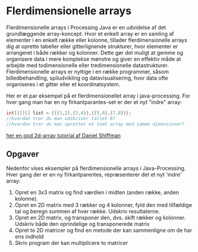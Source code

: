 # Flerdimensionelle arrays

Flerdimensionelle arrays i Processing Java er en udvidelse af det grundlæggende array-koncept. Hvor et enkelt array er en samling af elementer i en enkelt række eller kolonne, tillader flerdimensionelle arrays dig at oprette tabeller eller gitterlignende strukturer, hvor elementer er arrangeret i både rækker og kolonner. Dette gør det muligt at gemme og organisere data i mere komplekse mønstre og giver en effektiv måde at arbejde med todimensionelle eller tredimensionelle datastrukturer. Flerdimensionelle arrays er nyttige i en række programmer, såsom billedbehandling, spiludvikling og datavisualisering, hvor data ofte organiseres i et gitter eller et koordinatsystem.


Her er et par eksempel på et flerdimensionellet array i java-processing. For hver gang man har en ny firkantparantes-set er der et nyt "indre" array:

```java
int[][][] list = {{{1,2},{3,4}},{{5,6},{7,8}}};
//hvordan tror du man udskriver tallet 8?
//hvordan tror du man opretter et tomt array med samme dimensioner?
```

[her en god 2d-array tutorial af Daniel Shiffman](https://processing.org/tutorials/2darray)

## Opgaver

Nedenfor vises eksempler på flerdimensionelle arrays i Java-Processing. Hver gang der er en ny firkantparentes, repræsenterer det et nyt 'indre' array:

1. Opret en 3x3 matrix og find værdien i midten (anden række, anden kolonne).
2. Opret en 2D matrix med 3 rækker og 4 kolonner, fyld den med tilfældige tal og beregn summen af hver række. Udskriv resultaterne.
3. Opret en 2D matrix, og transponer den, dvs. skift rækker og kolonner. Udskriv både den oprindelige og transponerede matrix
4. Opret to 2D matricer og find en metode der kan sammenligne om de har ens indhold
5. Skriv program der kan multiplicere to matricer
